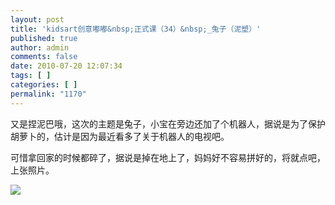 ```yaml
---
layout: post
title: 'kidsart创意嘟嘟&nbsp;正式课（34）&nbsp;_兔子（泥塑）'
published: true
author: admin
comments: false
date: 2010-07-20 12:07:34
tags: [ ]
categories: [ ]
permalink: "1170"
---
```

又是捏泥巴哦，这次的主题是兔子，小宝在旁边还加了个机器人，据说是为了保护胡萝卜的，估计是因为最近看多了关于机器人的电视吧。


  


可惜拿回家的时候都碎了，据说是掉在地上了，妈妈好不容易拼好的，将就点吧，上张照片。


  


![][1]

 [1]: http://xujianian.com/jx/blog/UploadFiles/2010-7/726866087.jpg